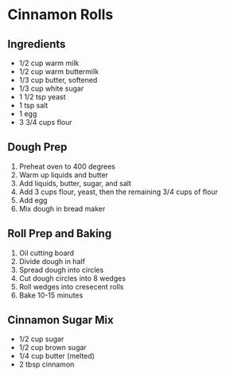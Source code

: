 # Cinnamon Rolls

## Ingredients
* 1/2 cup warm milk
* 1/2 cup warm buttermilk
* 1/3 cup butter, softened
* 1/3 cup white sugar
* 1 1/2 tsp yeast
* 1 tsp salt
* 1 egg
* 3 3/4 cups flour

## Dough Prep
1. Preheat oven to 400 degrees
2. Warm up liquids and butter
3. Add liquids, butter, sugar, and salt
4. Add 3 cups flour, yeast, then the remaining 3/4 cups of flour
5. Add egg
6. Mix dough in bread maker

## Roll Prep and Baking
1. Oil cutting board
2. Divide dough in half
3. Spread dough into circles
4. Cut dough circles into 8 wedges
5. Roll wedges into cresecent rolls
6. Bake 10-15 minutes

## Cinnamon Sugar Mix
* 1/2 cup sugar
* 1/2 cup brown sugar
* 1/4 cup butter (melted)
* 2 tbsp cinnamon